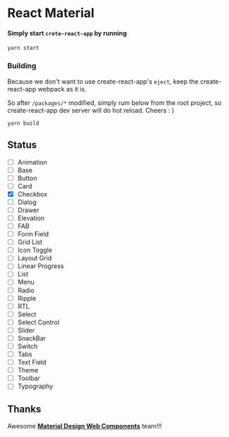 # React Material

#### Simply start `crete-react-app` by running
```
yarn start
```

### Building
Because we don't want to use create-react-app's `eject`, keep the create-react-app webpack as it is.

So after `/packages/*` modified, simply rum below from the root project, so create-react-app dev server will do hot reload. Cheers : )
```
yarn build
```

## Status
- [ ] Animation
- [ ] Base
- [ ] Button
- [ ] Card
- [x] Checkbox
- [ ] Dialog
- [ ] Drawer
- [ ] Elevation
- [ ] FAB
- [ ] Form Field
- [ ] Grid List
- [ ] Icon Toggle
- [ ] Layout Grid
- [ ] Linear Progress
- [ ] List
- [ ] Menu
- [ ] Radio
- [ ] Ripple
- [ ] RTL
- [ ] Select
- [ ] Select Control
- [ ] Slider
- [ ] SnackBar
- [ ] Switch
- [ ] Tabs
- [ ] Text Field
- [ ] Theme
- [ ] Toolbar
- [ ] Typography
 
 ## Thanks
 Awesome [**Material Design Web Components**](https://github.com/material-components/material-components-web) team!!!
